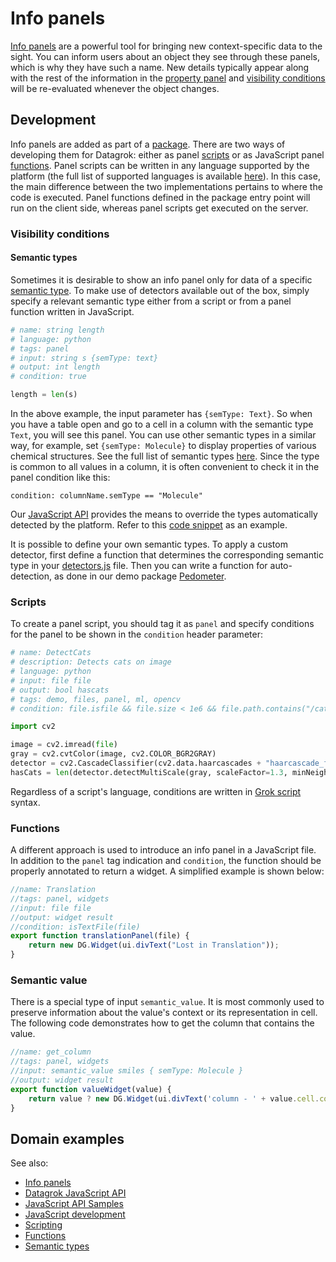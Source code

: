 <!-- TITLE: Add an info panel -->
<!-- SUBTITLE: -->

# Info panels

[Info panels](../../discover/info-panels.md) are a powerful tool for bringing new context-specific data to the sight.
You can inform users about an object they see through these panels, which is why they have such a name. New details
typically appear along with the rest of the information in the [property panel](../../overview/navigation.md#properties)
and [visibility conditions](#visibility-conditions) will be re-evaluated whenever the object changes.

## Development

Info panels are added as part of a [package](../develop.md). There are two ways of developing them for Datagrok: either
as panel [scripts](../../compute/scripting.md) or as JavaScript panel [functions](../../overview/functions/function.md).
Panel scripts can be written in any language supported by the platform (the full list of supported languages is
available [here](../../compute/scripting.md#supported-languages)). In this case, the main difference between the two
implementations pertains to where the code is executed. Panel functions defined in the package entry point will run on
the client side, whereas panel scripts get executed on the server.

### Visibility conditions

#### Semantic types

Sometimes it is desirable to show an info panel only for data of a specific
[semantic type](../../discover/semantic-types.md). To make use of detectors
available out of the box, simply specify a relevant semantic type either from a
script or from a panel function written in JavaScript.

```python
# name: string length
# language: python
# tags: panel
# input: string s {semType: text}
# output: int length
# condition: true

length = len(s)
```

In the above example, the input parameter has `{semType: Text}`. So when you have a table open and go to a cell in a
column with the semantic type `Text`, you will see this panel. You can use other semantic types in a similar way, for
example, set `{semType: Molecule}` to display properties of various chemical structures. See the full list of semantic
types [here](../../discover/semantic-types.md#automatic-semantic-type-detection). Since the type is common to all values
in a column, it is often convenient to check it in the panel condition like this:

```Grok Script
condition: columnName.semType == "Molecule"
```

Our [JavaScript API](../js-api.md) provides the means to override the types automatically detected by the platform.
Refer to this [code snippet](https://public.datagrok.ai/js/samples/data-frame/semantic-type-detection) as an example.

It is possible to define your own semantic types. To apply a custom detector, first define a function that determines
the corresponding semantic type in your [detectors.js](../develop.md#package-structure) file. Then you can write a
function for auto-detection, as done in our demo
package [Pedometer](https://github.com/datagrok-ai/public/tree/master/packages/Pedometer).

### Scripts

To create a panel script, you should tag it as `panel` and specify conditions for the panel to be shown in
the `condition` header parameter:

```python
# name: DetectCats
# description: Detects cats on image
# language: python
# input: file file
# output: bool hascats
# tags: demo, files, panel, ml, opencv
# condition: file.isfile && file.size < 1e6 && file.path.contains("/cats/") && (file.name.endsWith("jpg") || file.name.endswith("jpeg"))

import cv2

image = cv2.imread(file)
gray = cv2.cvtColor(image, cv2.COLOR_BGR2GRAY)
detector = cv2.CascadeClassifier(cv2.data.haarcascades + "haarcascade_frontalcatface.xml")
hasCats = len(detector.detectMultiScale(gray, scaleFactor=1.3, minNeighbors=3, minSize=(75, 75))) != 0
```

Regardless of a script's language, conditions are written in [Grok script](../../overview/grok-script.md) syntax.

### Functions

A different approach is used to introduce an info panel in a JavaScript file. In addition to the `panel` tag indication
and `condition`, the function should be properly annotated to return a widget. A simplified example is shown below:

```javascript
//name: Translation
//tags: panel, widgets
//input: file file
//output: widget result
//condition: isTextFile(file)
export function translationPanel(file) {
    return new DG.Widget(ui.divText("Lost in Translation"));
}
```

### Semantic value

There is a special type of input `semantic_value`. It is most commonly used to preserve information about the value's context or its representation in cell. The following code demonstrates how to get the column that contains the value.

```javascript
//name: get_column
//tags: panel, widgets
//input: semantic_value smiles { semType: Molecule }
//output: widget result
export function valueWidget(value) {
    return value ? new DG.Widget(ui.divText('column - ' + value.cell.column.name)) : new DG.Widget(ui.divText('value is empty'));
}
```

## Domain examples

See also:

* [Info panels](../../discover/info-panels.md)
* [Datagrok JavaScript API](../js-api.md)
* [JavaScript API Samples](https://public.datagrok.ai/js/samples/functions/info-panels/info-panels)
* [JavaScript development](../develop.md)
* [Scripting](../../compute/scripting.md)
* [Functions](../../overview/functions/function.md)
* [Semantic types](../../discover/semantic-types.md)
